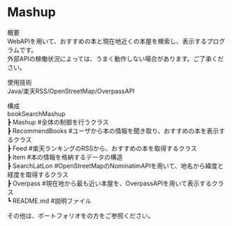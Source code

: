 # Mashup

概要  
WebAPIを用いて、おすすめの本と現在地近くの本屋を検索し、表示するプログラムです。  
外部APIの稼働状況によっては、うまく動作しない場合があります。ご了承ください。  
  
使用技術  
Java/楽天RSS/OpenStreetMap/OverpassAPI  
  
構成  
bookSearchMashup  
┣ Mashup          #全体の制御を行うクラス  
┣ RecommendBooks  #ユーザから本の情報を聞き取り、おすすめの本を表示するクラス  
┣ Feed            #楽天ランキングのRSSから、おすすめの本を取得するクラス  
┣ Item            #本の情報を格納するデータの構造  
┣ SearchLatLon    #OpenStreetMapのNominatimAPIを用いて、地名から緯度と経度を取得するクラス  
┣ Overpass        #現在地から最も近い本屋を、OverpassAPIを用いて表示するクラス  
┗ README.md       #説明ファイル  
  
その他は、ポートフォリオをの方をご参照ください。
